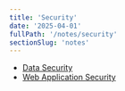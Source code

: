```yaml
---
title: 'Security'
date: '2025-04-01'
fullPath: '/notes/security'
sectionSlug: 'notes'
---
```


- [Data Security](/notes/security/data)
- [Web Application Security](/notes/security/web-application)
